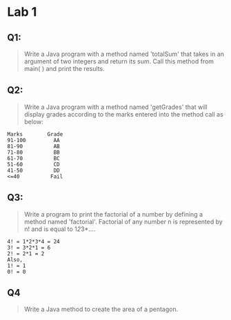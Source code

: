 # Lab 1

## Q1: 
> Write a Java program with a method named 'totalSum' that takes in an argument of two integers and return its sum. Call this method from main( ) and print the results.

## Q2:
> Write a Java program with a method named 'getGrades' that will display grades according to the marks entered into the method call as below:
```
Marks        Grade
91-100         AA
81-90          AB
71-80          BB
61-70          BC
51-60          CD
41-50          DD
<=40          Fail
```

## Q3:
> Write a program to print the factorial of a number by defining a method named 'factorial'. Factorial of any number n is represented by n! and is equal to 1*2*3*....
``` 
4! = 1*2*3*4 = 24
3! = 3*2*1 = 6
2! = 2*1 = 2
Also,
1! = 1
0! = 0
```

## Q4
> Write a Java method to create the area of a pentagon.
